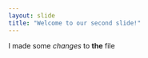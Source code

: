 ```yaml
---
layout: slide
title: "Welcome to our second slide!"
---
```


I made some *changes* to **the** file

